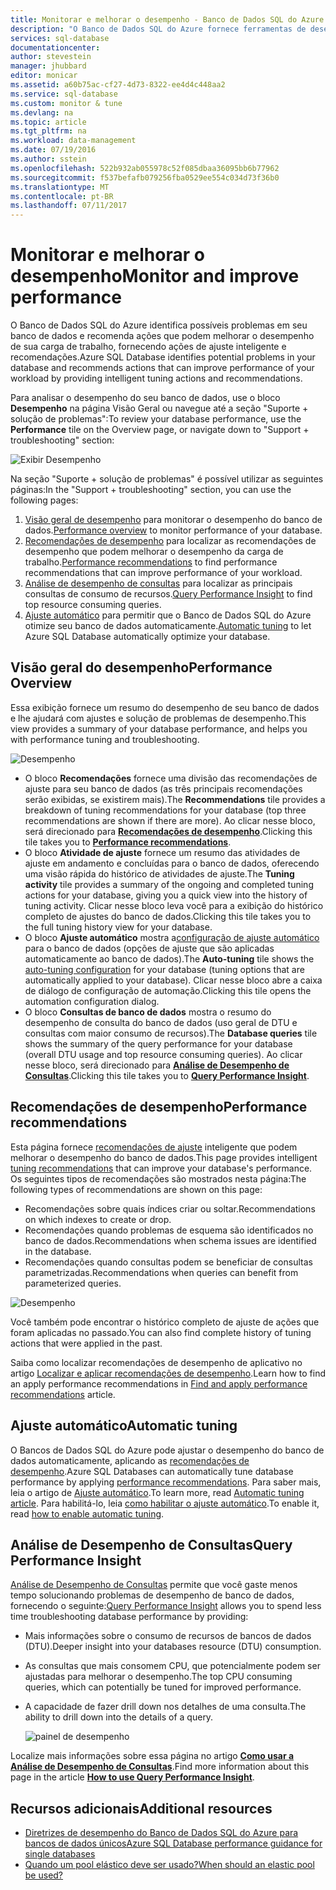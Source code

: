 ```yaml
---
title: Monitorar e melhorar o desempenho - Banco de Dados SQL do Azure | Microsoft Docs
description: "O Banco de Dados SQL do Azure fornece ferramentas de desempenho para ajudá-lo a identificar áreas em que é possível melhorar o desempenho de consulta atual."
services: sql-database
documentationcenter: 
author: stevestein
manager: jhubbard
editor: monicar
ms.assetid: a60b75ac-cf27-4d73-8322-ee4d4c448aa2
ms.service: sql-database
ms.custom: monitor & tune
ms.devlang: na
ms.topic: article
ms.tgt_pltfrm: na
ms.workload: data-management
ms.date: 07/19/2016
ms.author: sstein
ms.openlocfilehash: 522b932ab055978c52f085dbaa36095bb6b77962
ms.sourcegitcommit: f537befafb079256fba0529ee554c034d73f36b0
ms.translationtype: MT
ms.contentlocale: pt-BR
ms.lasthandoff: 07/11/2017
---
```

# <a name="monitor-and-improve-performance"></a><span data-ttu-id="03a93-103">Monitorar e melhorar o desempenho</span><span class="sxs-lookup"><span data-stu-id="03a93-103">Monitor and improve performance</span></span>
<span data-ttu-id="03a93-104">O Banco de Dados SQL do Azure identifica possíveis problemas em seu banco de dados e recomenda ações que podem melhorar o desempenho de sua carga de trabalho, fornecendo ações de ajuste inteligente e recomendações.</span><span class="sxs-lookup"><span data-stu-id="03a93-104">Azure SQL Database identifies potential problems in your database and recommends actions that can improve performance of your workload by providing intelligent tuning actions and recommendations.</span></span>

<span data-ttu-id="03a93-105">Para analisar o desempenho do seu banco de dados, use o bloco **Desempenho** na página Visão Geral ou navegue até a seção "Suporte + solução de problemas":</span><span class="sxs-lookup"><span data-stu-id="03a93-105">To review your database performance, use the **Performance** tile on the Overview page, or navigate down to "Support + troubleshooting" section:</span></span>

   ![Exibir Desempenho](./media/sql-database-performance/entries.png)

<span data-ttu-id="03a93-107">Na seção "Suporte + solução de problemas" é possível utilizar as seguintes páginas:</span><span class="sxs-lookup"><span data-stu-id="03a93-107">In the "Support + troubleshooting" section, you can use the following pages:</span></span>


1. <span data-ttu-id="03a93-108">[Visão geral de desempenho](#performance-overview) para monitorar o desempenho do banco de dados.</span><span class="sxs-lookup"><span data-stu-id="03a93-108">[Performance overview](#performance-overview) to monitor performance of your database.</span></span> 
2. <span data-ttu-id="03a93-109">[Recomendações de desempenho](#performance-recommendations) para localizar as recomendações de desempenho que podem melhorar o desempenho da carga de trabalho.</span><span class="sxs-lookup"><span data-stu-id="03a93-109">[Performance recommendations](#performance-recommendations) to find performance recommendations that can improve performance of your workload.</span></span>
3. <span data-ttu-id="03a93-110">[Análise de desempenho de consultas](#query-performance-insight) para localizar as principais consultas de consumo de recursos.</span><span class="sxs-lookup"><span data-stu-id="03a93-110">[Query Performance Insight](#query-performance-insight) to find top resource consuming queries.</span></span>
4. <span data-ttu-id="03a93-111">[Ajuste automático](#automatic-tuning) para permitir que o Banco de Dados SQL do Azure otimize seu banco de dados automaticamente.</span><span class="sxs-lookup"><span data-stu-id="03a93-111">[Automatic tuning](#automatic-tuning) to let Azure SQL Database automatically optimize your database.</span></span>

## <a name="performance-overview"></a><span data-ttu-id="03a93-112">Visão geral do desempenho</span><span class="sxs-lookup"><span data-stu-id="03a93-112">Performance Overview</span></span>
<span data-ttu-id="03a93-113">Essa exibição fornece um resumo do desempenho de seu banco de dados e lhe ajudará com ajustes e solução de problemas de desempenho.</span><span class="sxs-lookup"><span data-stu-id="03a93-113">This view provides a summary of your database performance, and helps you with performance tuning and troubleshooting.</span></span> 

![Desempenho](./media/sql-database-performance/performance.png)

* <span data-ttu-id="03a93-115">O bloco **Recomendações** fornece uma divisão das recomendações de ajuste para seu banco de dados (as três principais recomendações serão exibidas, se existirem mais).</span><span class="sxs-lookup"><span data-stu-id="03a93-115">The **Recommendations** tile provides a breakdown of tuning recommendations for your database (top three recommendations are shown if there are more).</span></span> <span data-ttu-id="03a93-116">Ao clicar nesse bloco, será direcionado para **[Recomendações de desempenho](#performance-recommendations)**.</span><span class="sxs-lookup"><span data-stu-id="03a93-116">Clicking this tile takes you to **[Performance recommendations](#performance-recommendations)**.</span></span> 
* <span data-ttu-id="03a93-117">O bloco **Atividade de ajuste** fornece um resumo das atividades de ajuste em andamento e concluídas para o banco de dados, oferecendo uma visão rápida do histórico de atividades de ajuste.</span><span class="sxs-lookup"><span data-stu-id="03a93-117">The **Tuning activity** tile provides a summary of the ongoing and completed tuning actions for your database, giving you a quick view into the history of tuning activity.</span></span> <span data-ttu-id="03a93-118">Clicar nesse bloco leva você para a exibição do histórico completo de ajustes do banco de dados.</span><span class="sxs-lookup"><span data-stu-id="03a93-118">Clicking this tile takes you to the full tuning history view for your database.</span></span>
* <span data-ttu-id="03a93-119">O bloco **Ajuste automático** mostra a[configuração de ajuste automático](sql-database-automatic-tuning-enable.md) para o banco de dados (opções de ajuste que são aplicadas automaticamente ao banco de dados).</span><span class="sxs-lookup"><span data-stu-id="03a93-119">The **Auto-tuning** tile shows the [auto-tuning configuration](sql-database-automatic-tuning-enable.md) for your database (tuning options that are automatically applied to your database).</span></span> <span data-ttu-id="03a93-120">Clicar nesse bloco abre a caixa de diálogo de configuração de automação.</span><span class="sxs-lookup"><span data-stu-id="03a93-120">Clicking this tile opens the automation configuration dialog.</span></span>
* <span data-ttu-id="03a93-121">O bloco **Consultas de banco de dados** mostra o resumo do desempenho de consulta do banco de dados (uso geral de DTU e consultas com maior consumo de recursos).</span><span class="sxs-lookup"><span data-stu-id="03a93-121">The **Database queries** tile shows the summary of the query performance for your database (overall DTU usage and top resource consuming queries).</span></span> <span data-ttu-id="03a93-122">Ao clicar nesse bloco, será direcionado para **[Análise de Desempenho de Consultas](#query-performance-insight)**.</span><span class="sxs-lookup"><span data-stu-id="03a93-122">Clicking this tile takes you to **[Query Performance Insight](#query-performance-insight)**.</span></span>

## <a name="performance-recommendations"></a><span data-ttu-id="03a93-123">Recomendações de desempenho</span><span class="sxs-lookup"><span data-stu-id="03a93-123">Performance recommendations</span></span>
<span data-ttu-id="03a93-124">Esta página fornece [recomendações de ajuste](sql-database-advisor.md) inteligente que podem melhorar o desempenho do banco de dados.</span><span class="sxs-lookup"><span data-stu-id="03a93-124">This page provides intelligent [tuning recommendations](sql-database-advisor.md) that can improve your database's performance.</span></span> <span data-ttu-id="03a93-125">Os seguintes tipos de recomendações são mostrados nesta página:</span><span class="sxs-lookup"><span data-stu-id="03a93-125">The following types of recommendations are shown on this page:</span></span>

* <span data-ttu-id="03a93-126">Recomendações sobre quais índices criar ou soltar.</span><span class="sxs-lookup"><span data-stu-id="03a93-126">Recommendations on which indexes to create or drop.</span></span>
* <span data-ttu-id="03a93-127">Recomendações quando problemas de esquema são identificados no banco de dados.</span><span class="sxs-lookup"><span data-stu-id="03a93-127">Recommendations when schema issues are identified in the database.</span></span>
* <span data-ttu-id="03a93-128">Recomendações quando consultas podem se beneficiar de consultas parametrizadas.</span><span class="sxs-lookup"><span data-stu-id="03a93-128">Recommendations when queries can benefit from parameterized queries.</span></span>

![Desempenho](./media/sql-database-performance/recommendations.png)

<span data-ttu-id="03a93-130">Você também pode encontrar o histórico completo de ajuste de ações que foram aplicadas no passado.</span><span class="sxs-lookup"><span data-stu-id="03a93-130">You can also find complete history of tuning actions that were applied in the past.</span></span>

<span data-ttu-id="03a93-131">Saiba como localizar recomendações de desempenho de aplicativo no artigo [Localizar e aplicar recomendações de desempenho](sql-database-advisor-portal.md).</span><span class="sxs-lookup"><span data-stu-id="03a93-131">Learn how to find an apply performance recommendations in [Find and apply performance recommendations](sql-database-advisor-portal.md) article.</span></span>

## <a name="automatic-tuning"></a><span data-ttu-id="03a93-132">Ajuste automático</span><span class="sxs-lookup"><span data-stu-id="03a93-132">Automatic tuning</span></span>
<span data-ttu-id="03a93-133">O Bancos de Dados SQL do Azure pode ajustar o desempenho do banco de dados automaticamente, aplicando as [recomendações de desempenho](sql-database-advisor.md).</span><span class="sxs-lookup"><span data-stu-id="03a93-133">Azure SQL Databases can automatically tune database performance by applying [performance recommendations](sql-database-advisor.md).</span></span> <span data-ttu-id="03a93-134">Para saber mais, leia o artigo de [Ajuste automático](sql-database-automatic-tuning.md).</span><span class="sxs-lookup"><span data-stu-id="03a93-134">To learn more, read [Automatic tuning article](sql-database-automatic-tuning.md).</span></span> <span data-ttu-id="03a93-135">Para habilitá-lo, leia [como habilitar o ajuste automático](sql-database-automatic-tuning-enable.md).</span><span class="sxs-lookup"><span data-stu-id="03a93-135">To enable it, read [how to enable automatic tuning](sql-database-automatic-tuning-enable.md).</span></span>

## <a name="query-performance-insight"></a><span data-ttu-id="03a93-136">Análise de Desempenho de Consultas</span><span class="sxs-lookup"><span data-stu-id="03a93-136">Query Performance Insight</span></span>
<span data-ttu-id="03a93-137">[Análise de Desempenho de Consultas](sql-database-query-performance.md) permite que você gaste menos tempo solucionando problemas de desempenho de banco de dados, fornecendo o seguinte:</span><span class="sxs-lookup"><span data-stu-id="03a93-137">[Query Performance Insight](sql-database-query-performance.md) allows you to spend less time troubleshooting database performance by providing:</span></span>

* <span data-ttu-id="03a93-138">Mais informações sobre o consumo de recursos de bancos de dados (DTU).</span><span class="sxs-lookup"><span data-stu-id="03a93-138">Deeper insight into your databases resource (DTU) consumption.</span></span> 
* <span data-ttu-id="03a93-139">As consultas que mais consomem CPU, que potencialmente podem ser ajustadas para melhorar o desempenho.</span><span class="sxs-lookup"><span data-stu-id="03a93-139">The top CPU consuming queries, which can potentially be tuned for improved performance.</span></span> 
* <span data-ttu-id="03a93-140">A capacidade de fazer drill down nos detalhes de uma consulta.</span><span class="sxs-lookup"><span data-stu-id="03a93-140">The ability to drill down into the details of a query.</span></span> 

  ![painel de desempenho](./media/sql-database-query-performance/performance.png)

<span data-ttu-id="03a93-142">Localize mais informações sobre essa página no artigo  **[Como usar a Análise de Desempenho de Consultas](sql-database-query-performance.md)**.</span><span class="sxs-lookup"><span data-stu-id="03a93-142">Find more information about this page in the article **[How to use Query Performance Insight](sql-database-query-performance.md)**.</span></span>

## <a name="additional-resources"></a><span data-ttu-id="03a93-143">Recursos adicionais</span><span class="sxs-lookup"><span data-stu-id="03a93-143">Additional resources</span></span>
* [<span data-ttu-id="03a93-144">Diretrizes de desempenho do Banco de Dados SQL do Azure para bancos de dados únicos</span><span class="sxs-lookup"><span data-stu-id="03a93-144">Azure SQL Database performance guidance for single databases</span></span>](sql-database-performance-guidance.md)
* [<span data-ttu-id="03a93-145">Quando um pool elástico deve ser usado?</span><span class="sxs-lookup"><span data-stu-id="03a93-145">When should an elastic pool be used?</span></span>](sql-database-elastic-pool-guidance.md)

